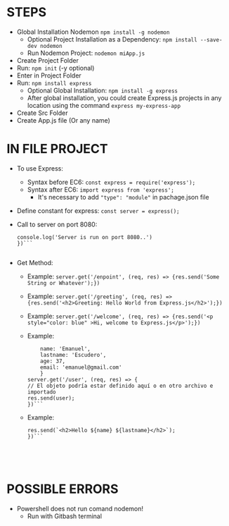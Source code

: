 # STEPS

* Global Installation Nodemon ```npm install -g nodemon```
    - Optional Project Installation as a Dependency: ```npm install --save-dev nodemon```
    - Run Nodemon Project: ```nodemon miApp.js```
* Create Project Folder
* Run: ```npm init``` (-y optional)
* Enter in Project Folder
* Run: ```npm install express```
    - Optional Global Installation: ```npm install -g express```
    - After global installation, you could create Express.js projects in any location using the command ```express my-express-app```
* Create Src Folder
* Create App.js file (Or any name)



# IN FILE PROJECT

* To use Express:
    - Syntax before EC6: ```const express = require('express');```
    - Syntax after EC6: ```import express from 'express';```
        - It's necessary to add ```"type": "module"``` in pachage.json file
  
* Define constant for express: ```const server = express();```

* Call to server on port 8080:
  ```server.listen(8080, () => {
  console.log('Server is run on port 8080..')
  })```  


* Get Method:
    - Example: 
      ```server.get('/enpoint', (req, res) => {res.send('Some String or Whatever');})```
    
    - Example: 
      ```server.get('/greeting', (req, res) => {res.send('<h2>Greeting: Hello World from Express.js</h2>');})```

    - Example: 
      ```server.get('/welcome', (req, res) => {res.send('<p style="color: blue" >Hi, welcome to Express.js</p>');})```

    - Example:
      ```const user = {
          name: 'Emanuel',
          lastname: 'Escudero',
          age: 37,
          email: 'emanuel@gmail.com'
          }
      server.get('/user', (req, res) => {
      // El objeto podría estar definido aquí o en otro archivo e importado
      res.send(user);
      })```

    - Example:
      ```server.get('/params/:name/:lastname', (req, res) => {const { name, lastname } = req.params;
      res.send(`<h2>Hello ${name} ${lastname}</h2>`);
      })```





# POSSIBLE ERRORS
* Powershell does not run comand nodemon!
    - Run with Gitbash terminal

